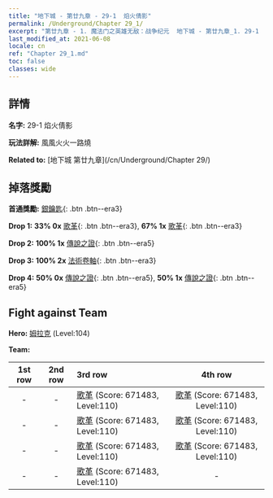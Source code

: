 ```yaml
---
title: "地下城 - 第廿九章 - 29-1  焰火倩影"
permalink: /Underground/Chapter 29_1/
excerpt: "第廿九章 - 1. 魔法门之英雄无敌：战争纪元  地下城 - 第廿九章_1. 29-1  焰火倩影"
last_modified_at: 2021-06-08
locale: cn
ref: "Chapter 29_1.md"
toc: false
classes: wide
---
```


## 詳情

 **名字:** 29-1  焰火倩影

 **玩法詳解:**       風風火火一路燒

 **Related to:** [地下城 第廿九章](/cn/Underground/Chapter 29/)

## 掉落獎勵

 **首通獎勵:** [銀鑰匙](/cn/Items/con_693/){: .btn .btn--era3}

 **Drop 1:** **33% 0x** [歌革](/cn/Items/unt_227/){: .btn .btn--era3}, **67% 1x** [歌革](/cn/Items/unt_227/){: .btn .btn--era3}

 **Drop 2:** **100% 1x** [傳說之證](/cn/Items/mat_102/){: .btn .btn--era5}

 **Drop 3:** **100% 2x** [法術卷軸](/cn/Items/con_694/){: .btn .btn--era3}

 **Drop 4:** **50% 0x** [傳說之證](/cn/Items/mat_102/){: .btn .btn--era5}, **50% 1x** [傳說之證](/cn/Items/mat_102/){: .btn .btn--era5}


## Fight against Team
 **Hero:** [姆拉克](/cn/heroes/Mullich/) (Level:104)

 **Team:**


  | 1st row | 2nd row | 3rd row | 4th row |
  |:----:|:----:|:----|:----:|
  | - | - | [歌革](/cn/units/Gog/) (Score: 671483, Level:110)  | [歌革](/cn/units/Gog/) (Score: 671483, Level:110)  |
  | - | - | [歌革](/cn/units/Gog/) (Score: 671483, Level:110)  | [歌革](/cn/units/Gog/) (Score: 671483, Level:110)  |
  | - | - | [歌革](/cn/units/Gog/) (Score: 671483, Level:110)  | [歌革](/cn/units/Gog/) (Score: 671483, Level:110)  |
  | - | - | [歌革](/cn/units/Gog/) (Score: 671483, Level:110)  | - |


